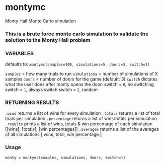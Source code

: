 # montymc
Monty Hall Monte Carlo simulation

### This is a brute force monte carlo simulation to validate the solution to the Monty Hall problem

### VARIABLES ###
defaults to:
`montymc(samples=100, simulations=5, doors=3, switch=1)`

`samples` = how many trials to run
`simulations` = number of simulations of X samples
`doors` = number of doors for the game (default: 3)
`switch` dictates what the user does after monty opens the door:
switch = `0`, no switching
switch = `1`, always switch
switch = `2`, random

### RETURNING RESULTS ###
`.wins` returns a list of wins for every simulation
`.totals` returns a list of total trials per simulation
`.percentage` returns a list of wins/totals per simulation
`.results` prints a list of wins, totals & win percentage of each simulation [[wins], [totals], [win percentages]]
`.averages` returns a list of the averages of all simulations [ wins, total, win percentage ]

### Usage
`monty = montymc(samples, simulations, doors, switch=1)`
